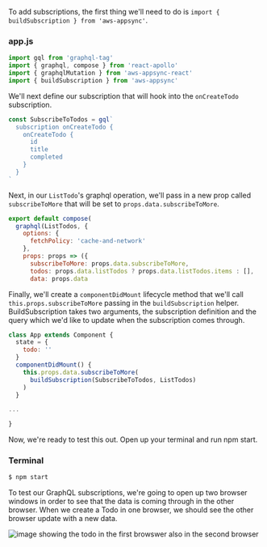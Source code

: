 To add subscriptions, the first thing we'll need to do is `import { buildSubscription } from 'aws-appsync'`. 

### app.js
```js
import gql from 'graphql-tag'
import { graphql, compose } from 'react-apollo'
import { graphqlMutation } from 'aws-appsync-react'
import { buildSubscription } from 'aws-appsync'
```

We'll next define our subscription that will hook into the `onCreateTodo` subscription.

```js
const SubscribeToTodos = gql`
  subscription onCreateTodo {
    onCreateTodo {
      id
      title
      completed
    }
  }
`
```

Next, in our `ListTodo`'s graphql operation, we'll pass in a new prop called `subscribeToMore` that will be set to `props.data.subscribeToMore`.

```js
export default compose(
  graphql(ListTodos, {
    options: {
      fetchPolicy: 'cache-and-network'
    },
    props: props => ({
      subscribeToMore: props.data.subscribeToMore,
      todos: props.data.listTodos ? props.data.listTodos.items : [],
      data: props.data
```

Finally, we'll create a `componentDidMount` lifecycle method that we'll call `this.props.subscribeToMore` passing in the `buildSubscription` helper. BuildSubscription takes two arguments, the subscription definition and the query which we'd like to update when the subscription comes through. 

```js
class App extends Component {
  state = {
    todo: ''
  }
  componentDidMount() {
    this.props.data.subscribeToMore(
      buildSubscription(SubscribeToTodos, ListTodos)
    )
  }

...

}
```

Now, we're ready to test this out. Open up your terminal and run npm start.

### Terminal
```bash
$ npm start
```

To test our GraphQL subscriptions, we're going to open up two browser windows in order to see that the data is coming through in the other browser. When we create a Todo in one browser, we should see the other browser update with a new data.

![image showing the todo in the first browswer also in the second browser](https://res.cloudinary.com/dg3gyk0gu/image/upload/v1542665283/transcript-images/apollo-subscribe-to-new-data-in-a-react-application-with-aws-appsync-graphql-subscriptions-double.png)
